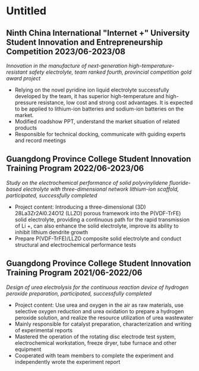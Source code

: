 # Untitled

## **Ninth China International "Internet +" University Student Innovation and Entrepreneurship Competition 2023/06-2023/08**

*Innovation in the manufacture of next-generation high-temperature-resistant safety electrolyte, team ranked fourth, provincial competition gold award project*

- Relying on the novel pyridine ion liquid electrolyte successfully developed by the team, it has superior high-temperature and high-pressure resistance, low cost and strong cost advantages. It is expected to be applied to lithium-ion batteries and sodium-ion batteries on the market.
- Modified roadshow PPT, understand the market situation of related products
- Responsible for technical docking, communicate with guiding experts and record meetings

## **Guangdong Province College Student Innovation Training Program 2022/06-2023/06**

*Study on the electrochemical performance of solid polyvinylidene fluoride-based electrolyte with three-dimensional network lithium-ion scaffold, participated, successfully completed*

- Project content: Introducing a three-dimensional (3D) 28La3Zr2Al0.24O12 (LLZO) porous framework into the P(VDF-TrFE) solid electrolyte, providing a continuous path for the rapid transmission of Li +, can also enhance the solid electrolyte, improve its ability to inhibit lithium dendrite growth
- Prepare P(VDF-TrFE)/LLZO composite solid electrolyte and conduct structural and electrochemical performance tests

## **Guangdong Province College Student Innovation Training Program 2021/06-2022/06**

*Design of urea electrolysis for the continuous reaction device of hydrogen peroxide preparation, participated, successfully completed*

- Project content: Use urea and oxygen in the air as raw materials, use selective oxygen reduction and urea oxidation to prepare a hydrogen peroxide solution, and realize the resource utilization of urea wastewater
- Mainly responsible for catalyst preparation, characterization and writing of experimental reports
- Mastered the operation of the rotating disc electrode test system, electrochemical workstation, freeze dryer, tube furnace and other equipment
- Cooperated with team members to complete the experiment and independently wrote the experiment report